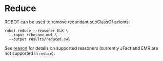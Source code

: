 # Reduce

ROBOT can be used to remove redundant subClassOf axioms:

    robot reduce --reasoner ELK \
      --input ribosome.owl \
      --output results/reduced.owl

See <a href="/reason/reason">reason</a> for details on supported reasoners (currently JFact and EMR are not supported in `reduce`).